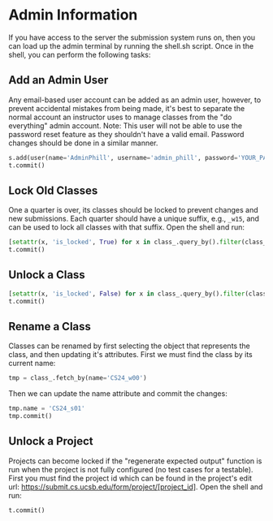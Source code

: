 # Admin Information

If you have access to the server the submission system runs on, then you can
load up the admin terminal by running the shell.sh script. Once in the shell,
you can perform the following tasks:

## Add an Admin User

Any email-based user account can be added as an admin user, however, to prevent
accidental mistakes from being made, it's best to separate the normal account an
instructor uses to manage classes from the "do everything" admin account. Note:
This user will not be able to use the password reset feature as they shouldn't
have a valid email. Password changes should be done in a similar manner.

```Python
s.add(user(name='AdminPhill', username='admin_phill', password='YOUR_PASSWORD', is_admin=True))
t.commit()
```


## Lock Old Classes

One a quarter is over, its classes should be locked to prevent changes and new
submissions. Each quarter should have a unique suffix, e.g., `_w15`, and can be
used to lock all classes with that suffix. Open the shell and run:

```Python
[setattr(x, 'is_locked', True) for x in class_.query_by().filter(class_.name.contains('w15'))]
t.commit()
```


## Unlock a Class

```Python
[setattr(x, 'is_locked', False) for x in class_.query_by().filter(class_.name.contains('CS170_w16'))]
t.commit()
```


## Rename a Class

Classes can be renamed by first selecting the object that represents the class,
and then updating it's attributes. First we must find the class by its current
name:

```Python
tmp = class_.fetch_by(name='CS24_w00')
```

Then we can update the name attribute and commit the changes:

```Python
tmp.name = 'CS24_s01'
tmp.commit()
```


## Unlock a Project

Projects can become locked if the "regenerate expected output" function is run
when the project is not fully configured (no test cases for a testable). First
you must find the project id which can be found in the project's edit url:
https://submit.cs.ucsb.edu/form/project/[project_id]. Open the shell and run:

```Pythonproject.fetch_by_id(project_id).status = 'notready'
t.commit()
```
